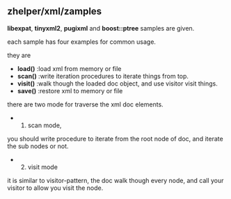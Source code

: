## zhelper/xml/zamples
**libexpat**, **tinyxml2**, **pugixml** and **boost::ptree** samples are given.

each sample has four examples for common usage.

they are
- **load()** :load xml from memory or file
- **scan()** :write iteration procedures to iterate things from top.
- **visit()** :walk though the loaded doc object, and use visitor visit things.
- **save()** :restore xml to memory or file

there are two mode for traverse the xml doc elements.

* 1. scan mode,

you should write procedure to iterate from the root node of doc, and iterate the sub nodes or not.

* 2. visit mode

it is similar to visitor-pattern, the doc walk though every node, and call your visitor to allow you visit the node.


